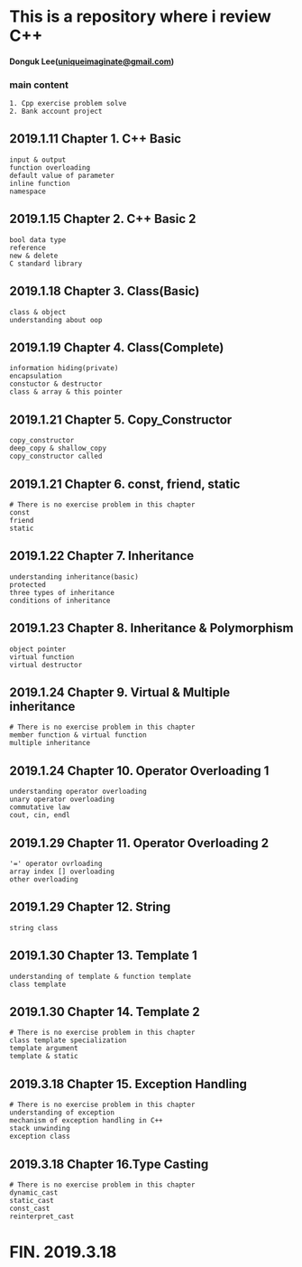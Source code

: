 # This is a repository where i review C++
#### Donguk Lee(uniqueimaginate@gmail.com)
### main content
```
1. Cpp exercise problem solve
2. Bank account project
```
## 2019.1.11 Chapter 1. C++ Basic
```
input & output
function overloading
default value of parameter
inline function
namespace
```
## 2019.1.15 Chapter 2. C++ Basic 2
```
bool data type
reference
new & delete
C standard library
```
## 2019.1.18 Chapter 3. Class(Basic)
```
class & object
understanding about oop
```
## 2019.1.19 Chapter 4. Class(Complete)
```
information hiding(private)
encapsulation
constuctor & destructor
class & array & this pointer
```
## 2019.1.21 Chapter 5. Copy_Constructor
```
copy_constructor
deep_copy & shallow_copy
copy_constructor called
```
## 2019.1.21 Chapter 6. const, friend, static
```
# There is no exercise problem in this chapter
const
friend
static
```
## 2019.1.22 Chapter 7. Inheritance
```
understanding inheritance(basic)
protected
three types of inheritance
conditions of inheritance
```
## 2019.1.23 Chapter 8. Inheritance & Polymorphism
```
object pointer
virtual function
virtual destructor
```
## 2019.1.24 Chapter 9. Virtual & Multiple inheritance
```
# There is no exercise problem in this chapter
member function & virtual function
multiple inheritance
```
## 2019.1.24 Chapter 10. Operator Overloading 1
```
understanding operator overloading
unary operator overloading
commutative law
cout, cin, endl
```
## 2019.1.29 Chapter 11. Operator Overloading 2
```
'=' operator ovrloading
array index [] overloading
other overloading
```
## 2019.1.29 Chapter 12. String
```
string class
```
## 2019.1.30 Chapter 13. Template 1
```
understanding of template & function template
class template
```
## 2019.1.30 Chapter 14. Template 2
```
# There is no exercise problem in this chapter
class template specialization
template argument
template & static
```
## 2019.3.18 Chapter 15. Exception Handling
```
# There is no exercise problem in this chapter
understanding of exception
mechanism of exception handling in C++
stack unwinding
exception class
```
## 2019.3.18 Chapter 16.Type Casting
```
# There is no exercise problem in this chapter
dynamic_cast
static_cast
const_cast
reinterpret_cast
```
# FIN. 2019.3.18
